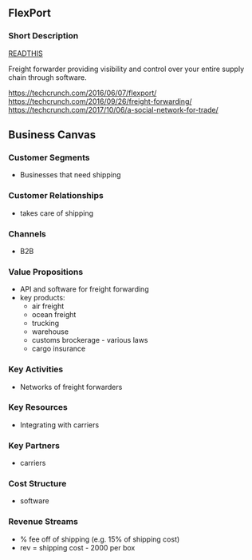 ## FlexPort

### Short Description

[READTHIS](https://www.cleverism.com/company/flexport/)

Freight forwarder providing visibility and control over your entire supply chain through software.

https://techcrunch.com/2016/06/07/flexport/
https://techcrunch.com/2016/09/26/freight-forwarding/
https://techcrunch.com/2017/10/06/a-social-network-for-trade/

## Business Canvas 

### Customer Segments
* Businesses that need shipping

### Customer Relationships
* takes care of shipping

### Channels
* B2B

### Value Propositions
* API and software for freight forwarding
* key products:
	* air freight
	* ocean freight
	* trucking
	* warehouse
	* customs brockerage - various laws
	* cargo insurance

### Key Activities
* Networks of freight forwarders

### Key Resources
* Integrating with carriers 

### Key Partners
* carriers 

### Cost Structure
* software

### Revenue Streams
* % fee off of shipping (e.g. 15% of shipping cost)
* rev = shipping cost - 2000 per box
